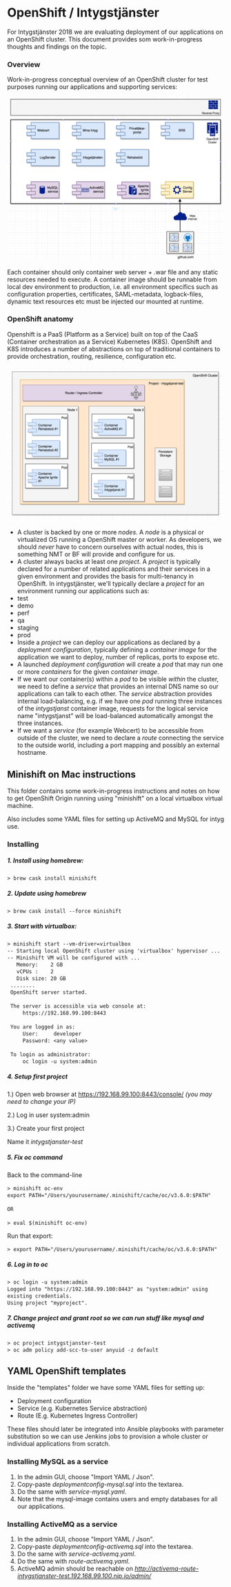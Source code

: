 # OpenShift / Intygstjänster
For Intygstjänster 2018 we are evaluating deployment of our applications on an OpenShift cluster. This document provides som work-in-progress thoughts and findings on the topic.

### Overview
Work-in-progress conceptual overview of an OpenShift cluster for test purposes running our applications and supporting services:

![img1](docs/openshift-intygsapplikationer.png)

Each container should only container web server + .war file and any static resources needed to execute. A container image should be runnable from local dev environment to production, i.e. all environment specifics such as configuration properties, certificates, SAML-metadata, logback-files, dynamic text resources etc must be injected our mounted at runtime.

### OpenShift anatomy
Openshift is a PaaS (Platform as a Service) built on top of the CaaS (Container orchestration as a Service) Kubernetes (K8S). OpenShift and K8S introduces a number of abstractions on top of traditional containers to provide orchestration, routing, resilience, configuration etc.
 
![img2](docs/openshift-hierarchy.png)

- A cluster is backed by one or more *nodes*. A _node_ is a physical or virtualized OS running a OpenShift master or worker. As developers, we should _never_ have to concern ourselves with actual nodes, this is something NMT or BF will provide and configure for us.
- A cluster always backs at least one *project*. A _project_ is typically declared for a number of related applications and their services in a given environment and provides the basis for multi-tenancy in OpenShift. In intygstjänster, we'll typically declare a _project_ for an environment running our applications such as:
 - test
 - demo
 - perf
 - qa
 - staging
 - prod
- Inside a _project_ we can deploy our applications as declared by a *deployment configuration*, typically defining a _container image_ for the application we want to deploy, number of replicas, ports to expose etc.
- A launched _deployment configuration_ will create a *pod* that may run one or more *containers* for the given _container image_.
- If we want our container(s) within a _pod_ to be visible _within_ the cluster, we need to define a *service* that provides an internal DNS name so our applications can talk to each other. The _service_ abstraction provides internal load-balancing, e.g. if we have one _pod_ running three instances of the _intygstjanst_ container image, requests for the logical service name "intygstjanst" will be load-balanced automatically amongst the three instances.
- If we want a _service_ (for example Webcert) to be accessible from outside of the cluster, we need to declare a *route* connecting the service to the outside world, including a port mapping and possibly an external hostname.

## Minishift on Mac instructions
This folder contains some work-in-progress instructions and notes on how to get OpenShift Origin running using "minishift" on a local virtualbox virtual machine.

Also includes some YAML files for setting up ActiveMQ and MySQL for intyg use.

### Installing
##### 1. Install using homebrew:


    > brew cask install minishift

##### 2. Update using homebrew

    
    > brew cask install --force minishift
    

##### 3. Start with virtualbox:


    > minishift start --vm-driver=virtualbox
    -- Starting local OpenShift cluster using 'virtualbox' hypervisor ...
    -- Minishift VM will be configured with ...
       Memory:    2 GB
       vCPUs :    2
       Disk size: 20 GB
     ........
     OpenShift server started.
     
     The server is accessible via web console at:
         https://192.168.99.100:8443
     
     You are logged in as:
         User:     developer
         Password: <any value>
     
     To login as administrator:
         oc login -u system:admin
         
##### 4. Setup first project

1.) Open web browser at https://192.168.99.100:8443/console/ _(you may need to change your IP)_

2.) Log in user system:admin

3.) Create your first project

Name it _intygstjanster-test_

         
##### 5. Fix oc command
Back to the command-line       
         
    > minishift oc-env
    export PATH="/Users/yourusername/.minishift/cache/oc/v3.6.0:$PATH"
    
    OR
    
    > eval $(minishift oc-env)
    
Run that export:

    > export PATH="/Users/yourusername/.minishift/cache/oc/v3.6.0:$PATH"

##### 6. Log in to oc

    > oc login -u system:admin
    Logged into "https://192.168.99.100:8443" as "system:admin" using existing credentials.
    Using project "myproject".
 
##### 7. Change project and grant root so we can run stuff like mysql and activemq    
    > oc project intygstjanster-test
    > oc adm policy add-scc-to-user anyuid -z default
    

         
## YAML OpenShift templates
Inside the "templates" folder we have some YAML files for setting up:

- Deployment configuration
- Service (e.g. Kubernetes Service abstraction)
- Route (E.g. Kubernetes Ingress Controller)

These files should later be integrated into Ansible playbooks with parameter substitution so we can use Jenkins jobs to provision a whole cluster or individual applications from scratch.

### Installing MySQL as a service

1) In the admin GUI, choose "Import YAML / Json".
2) Copy-paste _deploymentconfig-mysql.sql_ into the textarea.
3) Do the same with _service-mysql.yaml_.
4) Note that the mysql-image contains users and empty databases for all our applications.


### Installing ActiveMQ as a service

1) In the admin GUI, choose "Import YAML / Json".
2) Copy-paste _deploymentconfig-activemq.sql_ into the textarea.
3) Do the same with _service-activemq.yaml_.
4) Do the same with _route-activemq.yaml_.
5) ActiveMQ admin should be reachable on _http://activemq-route-intygstjanster-test.192.168.99.100.nip.io/admin/_


